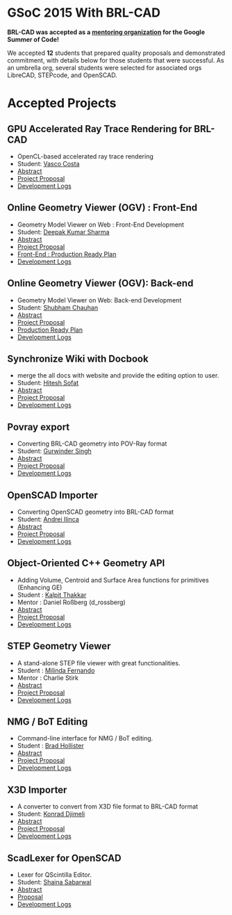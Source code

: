 # GSoC 2015 With BRL-CAD

**BRL-CAD was accepted as a [mentoring
organization](http://www.google-melange.com/) for the Google Summer of
Code!**

We accepted **12** students that prepared quality proposals and
demonstrated commitment, with details below for those students that were
successful. As an umbrella org, several students were selected for
associated orgs LibreCAD, STEPcode, and OpenSCAD.

# Accepted Projects

## GPU Accelerated Ray Trace Rendering for BRL-CAD

-   OpenCL-based accelerated ray trace rendering
-   Student: [Vasco Costa](User:vasco.costa "wikilink")
-   [Abstract](https://www.google-melange.com/gsoc/project/details/google/gsoc2015/vasc/5657382461898752)
-   [Project Proposal](User:vasco.costa/GSoC15/proposal "wikilink")
-   [Development Logs](User:vasco.costa/GSoC15/logs "wikilink")

## Online Geometry Viewer (OGV) : Front-End

-   Geometry Model Viewer on Web : Front-End Development
-   Student: [Deepak Kumar
    Sharma](http://brlcad.org/wiki/User:Deekaysharma)
-   [Abstract](http://www.google-melange.com/gsoc/project/details/google/gsoc2015/deepakkumarsharma/5764640680181760)
-   [Project
    Proposal](http://brlcad.org/wiki/User:Deekaysharma/GSoC2015/Proposal)
-   [Front-End : Production Ready
    Plan](http://brlcad.org/wiki/User:Deekaysharma/GSoc15/OGV_production_ready_plan)
-   [Development Logs](User:Deekaysharma/logs "wikilink")

## Online Geometry Viewer (OGV): Back-end

-   Geometry Model Viewer on Web: Back-end Development
-   Student: [Shubham Chauhan](http://brlcad.org/wiki/User:MeShubham99)
-   [Abstract](https://www.google-melange.com/gsoc/project/details/google/gsoc2015/meshubham99/5639274879778816)
-   [Project
    Proposal](http://brlcad.org/wiki/User:MeShubham99/GSoc15/proposal)
-   [Production Ready
    Plan](http://brlcad.org/wiki/User:MeShubham99/GSoc15/OGV_production_ready_plan)
-   [Development
    Logs](http://brlcad.org/w/index.php?title=User:MeShubham99/GSoc15/log_development)

## Synchronize Wiki with Docbook

-   merge the all docs with website and provide the editing option to
    user.
-   Student: [Hitesh
    Sofat](http://brlcad.org/w/index.php?title=User:Hiteshsofat)
-   [Abstract](https://www.google-melange.com/gsoc/project/details/google/gsoc2015/hitesh123/5757334940811264)
-   [Project
    Proposal](http://brlcad.org/w/index.php?title=User:Hiteshsofat/GSoc15/proposal)
-   [Development
    Logs](http://brlcad.org/w/index.php?title=User:Hiteshsofat/GSoc15/log_development)

## Povray export

-   Converting BRL-CAD geometry into POV-Ray format
-   Student: [Gurwinder
    Singh](http://brlcad.org/w/index.php?title=User:Gurwinder_Singh)
-   [Abstract](https://www.google-melange.com/gsoc/project/details/google/gsoc2015/gurwinder_singh_bains/5639274879778816)
-   [Project
    Proposal](http://brlcad.org/wiki/User:Gurwinder_Singh/GSoc15/proposal)
-   [Development
    Logs](http://brlcad.org/w/index.php?title=User:Gurwinder_Singh/GSoc15/log_development)

## OpenSCAD Importer

-   Converting OpenSCAD geometry into BRL-CAD format
-   Student: [Andrei Ilinca](User:Andrei.ilinca24 "wikilink")
-   [Abstract](https://www.google-melange.com/gsoc/project/details/google/gsoc2015/andrei_il/5676830073815040)
-   [Project Proposal](User:Andrei.ilinca24/Proposal "wikilink")
-   [Development Logs](User:Andrei.ilinca24/logs "wikilink")

## Object-Oriented C++ Geometry API

-   Adding Volume, Centroid and Surface Area functions for primitives
    (Enhancing GE)
-   Student : [Kalpit Thakkar](User:Dracarys983 "wikilink")
-   Mentor : Daniel Roßberg (d_rossberg)
-   [Abstract](https://www.google-melange.com/gsoc/project/details/google/gsoc2015/dracarys983/5750085036015616)
-   [Project Proposal](User:Dracarys983/Proposal "wikilink")
-   [Development Logs](User:Dracarys983/Development_Logs "wikilink")

## STEP Geometry Viewer

-   A stand-alone STEP file viewer with great functionalities.
-   Student : [Milinda
    Fernando](http://brlcad.org/wiki/User:MilindaFernando)
-   Mentor : Charlie Stirk
-   [Abstract](User:MilindaFernando/abstract "wikilink")
-   [Project
    Proposal](User:MilindaFernando/gsoc2015_project_proposal "wikilink")
-   [Development Logs](User:MilindaFernando/gsoc2015_devlog "wikilink")

## NMG / BoT Editing

-   Command-line interface for NMG / BoT editing.
-   Student : [Brad Hollister](User:Bhollister "wikilink")
-   [Abstract](https://www.google-melange.com/gsoc/project/details/google/gsoc2015/brad_h/5697982787747840)
-   [Project Proposal](User:Bhollister/Proposal "wikilink")
-   [Development Logs](User:Bhollister/DevLog "wikilink")

## X3D Importer

-   A converter to convert from X3D file format to BRL-CAD format
-   Student: [Konrad Djimeli](http://brlcad.org/wiki/User:Konrado_DJ)
-   [Abstract](https://www.google-melange.com/gsoc/project/details/google/gsoc2015/djimeli/5634387206995968)
-   [Project
    Proposal](http://brlcad.org/wiki/User:Konrado_DJ/GSoc2015/Proposal/X3D_Importer)
-   [Development
    Logs](http://brlcad.org/wiki/User:Konrado_DJ/GSoc2015/logs)

## ScadLexer for OpenSCAD

-   Lexer for QScintilla Editor.
-   Student: [Shaina
    Sabarwal](http://brlcad.org/wiki/User:Shainasabarwal)
-   [Abstract](https://www.google-melange.com/gsoc/project/details/google/gsoc2015/shaina/5684049913839616)
-   [Proposal](http://brlcad.org/wiki/User:Shainasabarwal/ScadLexer_for_ScintillaEditor#Title:_SCAD_lexer_for_QScintilla_Editor)
-   [Development
    Logs](http://brlcad.org/wiki/User:Shainasabarwal/GSoC15/logs)